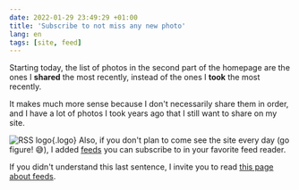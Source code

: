 ```yaml
---
date: 2022-01-29 23:49:29 +01:00
title: 'Subscribe to not miss any new photo'
lang: en
tags: [site, feed]
---
```


Starting today, the list of photos in the second part of the homepage are the ones I **shared** the most recently, instead of the ones I **took** the most recently.

It makes much more sense because I don't necessarily share them in order, and I have a lot of photos I took years ago that I still want to share on my site.

![RSS logo](/ui/images/feed.png){.logo}
Also, if you don't plan to come see the site every day (go figure! 😅), I added [feeds](/feeds/) you can subscribe to in your favorite feed reader.

If you didn't understand this last sentence, I invite you to read [this page about feeds](https://aboutfeeds.com/).
